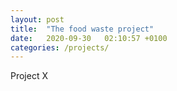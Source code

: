 ```yaml
---
layout: post
title:  "The food waste project"
date:   2020-09-30   02:10:57 +0100
categories: /projects/
---
```


Project X